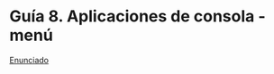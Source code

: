 # Guía 8. Aplicaciones de consola - menú

[Enunciado](https://docs.google.com/document/d/13iQsrpjseKgJUyzTX7YxbTiMgx6qvgif/preview)
